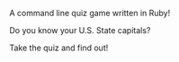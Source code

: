 A command line quiz game written in Ruby!

Do you know your U.S. State capitals?

Take the quiz and find out!
